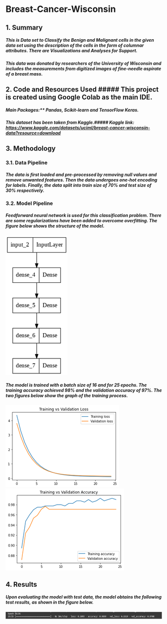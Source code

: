 # Breast-Cancer-Wisconsin

## 1. Summary
##### This is Data set to Classify the Benign and Malignant cells in the given data set using the description of the cells in the form of columnar attributes. There are Visualizations and Analyses for Support.
##### This data was donated by researchers of the University of Wisconsin and includes the measurements from digitized images of fine-needle aspirate of a breast mass.

## 2. Code and Resources Used ##### This project is created using Google Colab as the main IDE.
##### Main Packages:** Pandas, Scikit-learn and TensorFlow Keras.
##### This dataset has been taken from Kaggle.##### Kaggle link: https://www.kaggle.com/datasets/uciml/breast-cancer-wisconsin-data?resource=download

## 3. Methodology
### 3.1. Data Pipeline
##### The data is first loaded and pre-processed by removing null values and remove unwanted features. Then the data undergoes one-hot encoding for labels. Finally, the data split into train size of 70% and test size of 30% respectively.

### 3.2. Model Pipeline
##### Feedforward neural network is used for this classification problem. There are some regularizations have been added to overcome overfitting. The figure below shows the structure of the model.

![Model Structure](img/model.png)

##### The model is trained with a batch size of 16 and for 25 epochs. The training accuracy achieved 98% and the validation accuracy of 97%. The two figures below show the graph of the training process.

![Loss Graph](img/training_vs_validation_loss.png) ![Accuracy Graph](img/training_vs_validation_accuracy.png)

## 4. Results
##### Upon evaluating the model with test data, the model obtains the following test results, as shown in the figure below.

![Test Result](img/final_epoch.png)
